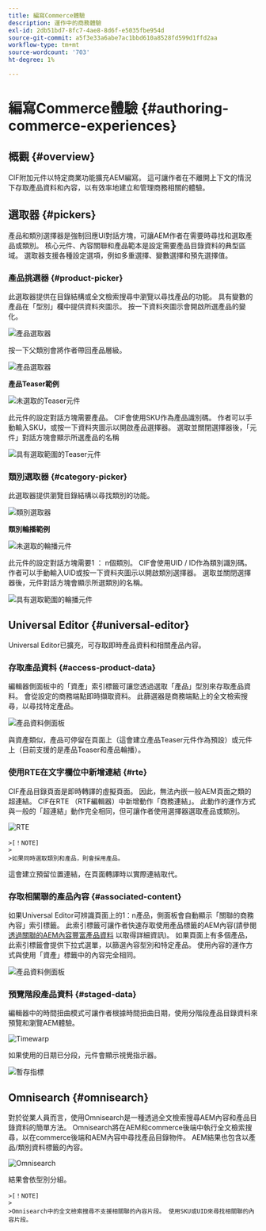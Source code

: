 ```yaml
---
title: 編寫Commerce體驗
description: 運作中的商務體驗
exl-id: 2db51bd7-8fc7-4ae8-8d6f-e5035fbe954d
source-git-commit: a5f3e33a6abe7ac1bbd610a8528fd599d1ffd2aa
workflow-type: tm+mt
source-wordcount: '703'
ht-degree: 1%

---
```


# 編寫Commerce體驗 {#authoring-commerce-experiences}

## 概觀 {#overview}

CIF附加元件以特定商業功能擴充AEM編寫。 這可讓作者在不離開上下文的情況下存取產品資料和內容，以有效率地建立和管理商務相關的體驗。

## 選取器 {#pickers}

產品和類別選擇器是強制回應UI對話方塊，可讓AEM作者在需要時尋找和選取產品或類別。 核心元件、內容關聯和產品範本是設定需要產品目錄資料的典型區域。 選取器支援各種設定選項，例如多重選擇、變數選擇和預先選擇值。

### 產品挑選器 {#product-picker}

此選取器提供在目錄結構或全文檢索搜尋中瀏覽以尋找產品的功能。 具有變數的產品在「型別」欄中提供資料夾圖示。 按一下資料夾圖示會開啟所選產品的變化。

![產品選取器](/help/commerce/cif/assets/authoring/product-picker.png)

按一下父類別會將作者帶回產品層級。

![產品選取器](/help/commerce/cif/assets/authoring/product-picker-variation.png)

**產品Teaser範例**

![未選取的Teaser元件](/help/commerce/cif/assets/authoring/teaser_component_without_selection.png)

此元件的設定對話方塊需要產品。 CIF會使用SKU作為產品識別碼。 作者可以手動輸入SKU，或按一下資料夾圖示以開啟產品選擇器。 選取並關閉選擇器後，「元件」對話方塊會顯示所選產品的名稱

![具有選取範圍的Teaser元件](/help/commerce/cif/assets/authoring/teaser_component_with_selection.png)

### 類別選取器 {#category-picker}

此選取器提供瀏覽目錄結構以尋找類別的功能。

![類別選取器](/help/commerce/cif/assets/authoring/category-picker.png)

**類別輪播範例**

![未選取的輪播元件](/help/commerce/cif/assets/authoring/carousel_component_without_selection.png)

此元件的設定對話方塊需要1 ： n個類別。 CIF會使用UID / ID作為類別識別碼。 作者可以手動輸入UID或按一下資料夾圖示以開啟類別選擇器。 選取並關閉選擇器後，元件對話方塊會顯示所選類別的名稱。

![具有選取範圍的輪播元件](/help/commerce/cif/assets/authoring/carousel_component_with_selection.png)

## Universal Editor {#universal-editor}

Universal Editor已擴充，可存取即時產品資料和相關產品內容。

### 存取產品資料 {#access-product-data}

編輯器側面板中的「資產」索引標籤可讓您透過選取「產品」型別來存取產品資料。 會從設定的商務端點即時擷取資料。 此篩選器是商務端點上的全文檢索搜尋，以尋找特定產品。

![產品資料側面板](/help/commerce/cif/assets/authoring/products-side-panel.png)

與資產類似，產品可停留在頁面上（這會建立產品Teaser元件作為預設）或元件上（目前支援的是產品Teaser和產品輪播）。

### 使用RTE在文字欄位中新增連結 {#rte}

CIF產品目錄頁面是即時轉譯的虛擬頁面。 因此，無法內嵌一般AEM頁面之類的超連結。 CIF在RTE （RTF編輯器）中新增動作「商務連結」。 此動作的運作方式與一般的「超連結」動作完全相同，但可讓作者使用選擇器選取產品或類別。

![RTE](/help/commerce/cif/assets/authoring/RTE.png)

    >[！NOTE]
    >
    >如果同時選取類別和產品，則會採用產品。

這會建立預留位置連結，在頁面轉譯時以實際連結取代。

### 存取相關聯的產品內容 {#associated-content}

如果Universal Editor可辨識頁面上的1：n產品，側面板會自動顯示「關聯的商務內容」索引標籤。 此索引標籤可讓作者快速存取使用產品標籤的AEM內容(請參閱 [透過關聯的AEM內容豐富產品資料](./enrich-product-associated-content.md) 以取得詳細資訊)。 如果頁面上有多個產品，此索引標籤會提供下拉式選單，以篩選內容型別和特定產品。 使用內容的運作方式與使用「資產」標籤中的內容完全相同。

![產品資料側面板](/help/commerce/cif/assets/authoring/associated-commerce-content-tab.png)

### 預覽階段產品資料 {#staged-data}

編輯器中的時間扭曲模式可讓作者根據時間扭曲日期，使用分階段產品目錄資料來預覽和瀏覽AEM體驗。

![Timewarp](/help/commerce/cif/assets/authoring/timewarp.png)

如果使用的日期已分段，元件會顯示視覺指示器。

![暫存指標](/help/commerce/cif/assets/authoring/staged-indicator.png)

## Omnisearch {#omnisearch}

對於從業人員而言，使用Omnisearch是一種透過全文檢索搜尋AEM內容和產品目錄資料的簡單方法。 Omnisearch將在AEM和commerce後端中執行全文檢索搜尋，以在commerce後端和AEM內容中尋找產品目錄物件。 AEM結果也包含以產品/類別資料標籤的內容。

![Omnisearch](/help/commerce/cif/assets/authoring/omnisearch.png)

結果會依型別分組。

    >[！NOTE]
    >
    >Omnisearch中的全文檢索搜尋不支援相關聯的內容片段。 使用SKU或UID來尋找相關聯的內容片段。
